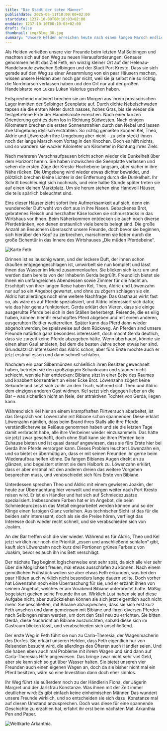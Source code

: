 ```yaml
---
title: "Die Stadt der toten Männer"
publishdate: 2025-05-11T10:00:00+02:00
startdate: 1237-10-09T00:10:03+02:00
enddate: 1237-10-10T00:10:03+02:00
draft: false
thumbnail: img/Blog_38.jpg
summary: "Unsere Helden erreichen heute nach einem langen Marsch endlich das verschlafene Dörfchen Feth. Im Wirtshaus "Die müden Pferdebeine" treffen sie überraschend auf Bibiane - doch das soll in dem Dorf bei weitem nicht die einzige Überraschung bleiben. Was in Feth sonst noch auf sie wartet, erfahrt ihr hier:"
---
```


Als Helden verließen unsere vier Freunde beim letzten Mal Selbingen und machten sich auf den Weg zu neuen Herausforderungen. Genauer genommen heißt das Ziel Feth, ein winzig kleiner Ort auf der Helenau-Handelsroute zwischen Selbingen und der Stadt Port Kresto. Dass sie sich gerade auf den Weg zu einer Ansammlung von ein paar Häusern machen, wissen unsere Helden aber noch gar nicht, weil sie ja selbst nie so richtig die Nordmarsch verlassen haben und den Ort nur auf der großen Handelskarte von Lukas Lukan Valerius gesehen haben.

Entsprechend motiviert brechen sie am Morgen aus ihrem provisorischen Lager inmitten der Selbinger Seenplatte auf. Durch dichte Nebelschwaden tapsen sie die ersten Meter durch nasses, hohes Gras, bis sie wieder die festgetretene Erde der Handelsroute erreichen. Nach einer kurzen Orientierung geht es dann los in Richtung Südwesten. Nach einigen Kilometern brechen die ersten Sonnenstrahlen durch den Nebel und lassen ihre Umgebung idyllisch erstrahlen. So richtig genießen können Kel, Theo, Aldric und Löwenzahn ihre Umgebung aber nicht – zu sehr steckt ihnen noch der lange Marsch vom Vortag in den Knochen. Doch es hilft nichts, und so wandern sie wacker Kilometer um Kilometer in Richtung ihres Ziels.

Nach mehreren Verschnaufpausen bricht schon wieder die Dunkelheit über dem Horizont herein. Sie haben inzwischen die Seenplatte verlassen und sehen die ersten Züge der Kresto-Hochebene langsam, aber sicher in ihre Nähe rücken. Die Umgebung wird wieder etwas dichter bewaldet, und plötzlich brechen kleine Lichter in der Entfernung durch die Dunkelheit. Ihr Schritt beschleunigt sich nochmals, und eine halbe Stunde später treten sie auf einen kleinen Marktplatz. Um sie herum stehen eine Handvoll Häuser, die teils spärlich beleuchtet sind.

Eins dieser Häuser zieht sofort ihre Aufmerksamkeit auf sich, denn ein wundervoller Duft weht von dort aus in ihre Nasen. Gebackenes Brot, gebratenes Fleisch und herzhafter Käse locken sie schnurstracks in das Wirtshaus vor ihnen. Beim Näherkommen entdecken sie auch noch diverse Pferdetränken, von denen erstaunlich viele bereits belegt sind. Die große Anzahl an Besuchern überrascht unsere Freunde, doch bevor sie beginnen, sich hierüber den Kopf zu zerbrechen, marschieren sie lieber durch die große Eichentür in das Innere des Wirtshauses „Die müden Pferdebeine“.

<div class="img-max center">
  <img class="img-fluid" title="Karte Feth" alt="Karte Feth" src="/img/feth.jpg" />
</div>

Drinnen ist es lauschig warm, und der leckere Duft, der ihnen schon draußen entgegengeschlagen ist, umwirbelt sie nun komplett und lässt ihnen das Wasser im Mund zusammenlaufen. Sie blicken sich kurz um und werden dann bereits von der Inhaberin Gerda begrüßt. Freundlich bietet sie ihnen ein umfangreiches Abendessen sowie Zimmer für die Nacht an. Erschöpft von ihrer langen Reise haben Kel, Theo, Aldric und Löwenzahn nur auf so ein Angebot gewartet, und ohne zu zögern schlagen sie ein. Aldric hat allerdings noch eine weitere Nachfrage: Das Gasthaus wirkt fast so, als wäre es auf Pferde spezialisiert, und Aldric interessiert sich dafür, wie das hier genau funktioniert. Gerda erklärt den Vieren, dass sie einige ausgeruhte Pferde bei sich in den Ställen beherbergt. Reisende, die es eilig haben, können hier ihr erschöpftes Pferd abgeben und mit einem anderen, ausgeruhten Reittier weiterreiten. Später kann das Pferd dann wieder abgeholt werden, beispielsweise auf dem Rückweg. An Pferden sind unsere Freunde natürlich ganz besonders interessiert, doch macht Gerda deutlich, dass sie zurzeit keine Pferde abzugeben hätte. Wenn überhaupt, könnte sie einen alten Gaul anbieten, bei dem die besten Jahre schon etwas her sind. Grundsätzlich interessiert das Aldric schon, aber fürs Erste möchte auch er jetzt erstmal essen und dann schnell schlafen.

Nachdem ein paar Silbermünzen schließlich ihren Besitzer gewechselt haben, betreten sie den großzügigen Schankraum und staunen nicht schlecht, wen sie hier entdecken: Bibiane sitzt in einer Ecke des Raumes und knabbert konzentriert an einer Ecke Brot. Löwenzahn zögert keine Sekunde und setzt sich zu ihr an den Tisch, während sich Theo und Aldric dem einzigen anderen Gast widmen. Kel setzt sich dagegen lieber an die Bar – was sicherlich nicht an Nele, der attraktiven Tochter von Gerda, liegen kann.

Während sich Kel hier an einem krampfhaften Flirtversuch abarbeitet, ist das Gespräch von Löwenzahn mit Bibiane schon spannender. Diese erklärt Löwenzahn nämlich, dass beim Brand ihres Stalls alle ihre Pferde verständlicherweise Reißaus genommen haben und sie die letzten Tage damit verbracht habe, alle ihre Vierbeiner wieder einzusammeln. Das hätte sie jetzt zwar geschafft, doch ohne Stall kann sie ihren Pferden kein Zuhause bieten und ist quasi darauf angewiesen, dass sie fürs Erste hier bei Gerda ihre Pferde versorgen kann. Dieses Problem leuchtet Löwenzahn ein, und so bietet er übermütig an, dass er mit seinen Freunden ihr gerne beim Wiederaufbau helfen könne. Da fangen Bibianes Augen direkt an zu glänzen, und begeistert stimmt sie dem Halbork zu. Löwenzahn erklärt, dass er aber erstmal mit den anderen dreien das weitere Vorgehen besprechen muss, und verabschiedet sich fürs Erste von Bibiane.

Unterdessen sprechen Theo und Aldric mit einem gewissen Joakim, der heute zur Übernachtung hier verweilt und morgen weiter nach Port Kresto reisen wird. Er ist ein Händler und hat sich auf Schmiedezusätze spezialisiert. Insbesondere Farben hat er im Angebot, die beim Schmiedeprozess in das Metall eingearbeitet werden können und so der Klinge einen farbigen Glanz verleihen. Aus technischer Sicht ist das für die beiden sehr interessant, doch als sie die Preise hören, verfliegt das Interesse doch wieder recht schnell, und sie verabschieden sich von Joakim.

An der Bar treffen sich die vier wieder. Während es für Aldric, Theo und Kel jetzt wirklich nur noch die Priorität „essen und anschließend schlafen“ gibt, kauft sich Löwenzahn noch kurz drei Portionen grünes Farbsalz von Joakim, bevor es auch ihn ins Bett verschlägt.

Der nächste Tag beginnt logischerweise erst sehr spät, da sich alle vier sehr über die Möglichkeit freuen, mal etwas ausschlafen zu können. Nach einem gemütlichen Frühstück wollen sie aber etwas Feth erkunden, was bei den paar Hütten auch wirklich nicht besonders lange dauern sollte. Doch vorher hat Löwenzahn noch eine Überraschung für sie, und er erzählt ihnen von seinem Angebot, welches er am Vorabend Bibiane unterbreitet hatte. Mäßig begeistert gucken seine Freunde ihn an. Wirklich Lust haben sie auf diese Aufgabe nicht, aber zurückziehen können sie sich jetzt eigentlich auch nicht mehr. Sie beschließen, mit Bibiane abzusprechen, dass sie sich erst kurz Feth ansehen und dann gemeinsam mit Bibiane und ihren diversen Pferden nach Selbingen reiten werden, um dort den Stall neu zu errichten. Sie bitten Gerda, diese Nachricht an Bibiane auszurichten, sobald diese sich im Gastraum blicken lässt, und verabschieden sich anschließend.

Der erste Weg in Feth führt sie nun zu Carla-Theresia, der Wagenmacherin des Dorfes. Sie erklärt unseren Helden, dass Feth eigentlich nur von Reisenden besucht wird, die allerdings des Öfteren auch Händler seien. Und die haben eben auch mal Probleme mit ihrem Wagen und sind dann auf Carla-Theresias Hilfe angewiesen. Das bringe zwar nicht sehr viel Geld, aber sie kann sich so gut über Wasser halten. Sie bietet unseren vier Freunden auch einen eigenen Wagen an, doch da sie bisher nicht mal ein Pferd besitzen, wäre so eine Investition dann doch eher sinnlos.

Ihr Weg führt sie außerdem noch zu der Händlerin Fiona, der Jägerin Margret und der Jarlsfrau Konstanze. Was ihnen mit der Zeit immer deutlicher wird: Es gibt einfach keine einheimischen Männer. Das wundert unsere Freunde wirklich, und so entscheiden sie sich dazu, Konstanze mal auf diesen Umstand anzusprechen. Doch was diese für eine spannende Geschichte zu erzählen hat, erfahrt ihr erst beim nächsten Mal: Arkanthia Pen and Paper.

<div class="img-max center">
  <img class="img-fluid" title="Weltkarte Arkanthia" alt="Weltkarte Arkanthia." src="/img/Arkanthia_Full_Map_Feth.jpg" />
</div>
